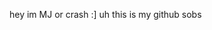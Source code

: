 hey im MJ or crash :]
uh this is my github
sobs

<!---
emjayyphangs/emjayyphangs is a ✨ special ✨ repository because its `README.md` (this file) appears on your GitHub profile.
You can click the Preview link to take a look at your changes.
--->
